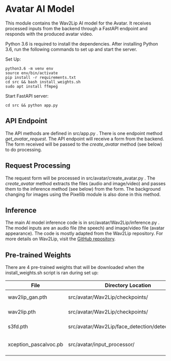 # Avatar AI Model

This module contains the Wav2Lip AI model for the Avatar. It receives processed inputs from the backend through a FastAPI endpoint and responds with the produced avatar video. 

Python 3.6 is required to install the dependencies. After installing Python 3.6, run the following commands to set up and start the server.

Set Up:

    python3.6 -m venv env
    source env/bin/activate
    pip install -r requirements.txt
    cd src && bash install_weights.sh
    sudo apt install ffmpeg

Start FastAPI server:

    cd src && python app.py

## API Endpoint

The API methods are defined in src/app.py . There is one endpoint method *get_avatar_request*. The API endpoint will receive a form from the backend. The form received will be passed to the *create_avatar* method (see below) to do processing.

## Request Processing

The request form will be processed in src/avatar/create_avatar.py . The *create_avatar* method extracts the files (audio and image/video) and passes them to the inference method (see below) from the form. The background changing for images using the Pixellib module is also done in this method.

## Inference

The main AI model inference code is in src/avatar/Wav2Lip/inference.py . The model inputs are an audio file (the speech) and image/video file (avatar appearance). The code is mostly adapted from the Wav2Lip repository. For more details on Wav2Lip, visit the
[GitHub repository](https://github.com/Rudrabha/Wav2Lip).


## Pre-trained Weights

There are 4 pre-trained weights that will be downloaded when the install_weights.sh script is ran during set up:


| File                  | Directory Location                               | Used For    |
| -----------           | -----------                                      | ----------- |
| wav2lip_gan.pth       | src/avatar/Wav2Lip/checkpoints/                  | Wav2Lip lip-syncing  |
| wav2lip.pth           | src/avatar/Wav2Lip/checkpoints/                   | Wav2Lip lip-syncing  |          |
| s3fd.pth              | src/avatar/Wav2Lip/face_detection/detection/sfd/  | Face detection|
| xception_pascalvoc.pb | src/avatar/input_processor/                       | Pixellib background changer|

